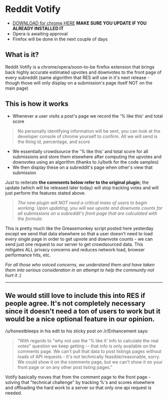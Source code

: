 Reddit Votify
========

* [DOWNLOAD for chrome HERE](https://chrome.google.com/webstore/detail/reddit-votify/bbpkagenmpdclgfmaapobkjoglngfdca)
**MAKE SURE YOU UPDATE IF YOU ALREADY INSTALLED IT**
* Opera is awaiting approval
* Firefox will be done in the next couple of days

What is it?
----------
Reddit Votify is a chrome/opera/soon-to-be firefox extension that brings back highly accurate estimated upvotes and downvotes to the front page of every subreddit (same algorithm that RES will use in it's next release - though those will only display on a submission's page itself NOT on the main page)

This is how it works
----------

* Whenever a user visits a post's page we record the '% like this' and total score

 > No personally identifying information will be sent, you can look at the developer console of chrome yourself to confirm. All we will send is the thing id, percentage, and score
* We essentially crowdsource the '% like this' and total score for all submissions and store them elsewhere after computing the upvotes and downvotes using an algorithm (thanks to /u/bxtk for the code samples)
* We then display these on a subreddit's page when other's view that submission

Just to reiterate **the comments below refer to the original plugin**; the update (which will be released later today) will stop tracking votes and will just perform the features stated above. 

>*The new plugin will NOT need a critical mass of users to begin working. Upon updating, you will see upvote and downvote counts for all submissions on a subreddit's front page that are calculated with the formula.*

This is pretty much like the Greasemonkey script posted here yesterday except we send that data elsewhere so that a user doesn't need to load every single page in order to get upvote and downvote counts - we can send just one request to our server to get crowdsourced data. This mitigates ALL privacy concerns and reduces network load, browser performance hits, etc.

*For all those who voiced concerns, we understand them and have taken them into serious consideration in an attempt to help the community not hurt it :)*

---
We would still love to include this into RES if people agree. It's not completely necessary since it doesn't need a ton of users to work but it would be a nice optional feature in our opinion.
---

/u/honestbleeps in his edit to his sticky post on /r/Enhancement says:

>"With regards to "why not use the '% like it' info to calculate the real votes" question we keep getting -- that info is only available on the comments page. We can't pull that data to post listings pages without loads of API requests - it's not technically feasible/reasonable, sorry. We could show it on the comments page, but we can't show it on your front page or on any other post listing pages."

Votify basically moves that from the comment page to the front page - solving that "technical challenge" by tracking %'s and scores elsewhere and offloading the hard work to a server so that only one api request is needed.
